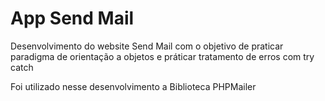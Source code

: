 # App Send Mail

Desenvolvimento do website Send Mail com o objetivo de praticar paradigma de orientação a objetos e práticar tratamento de erros com try catch

Foi utilizado nesse desenvolvimento a Biblioteca PHPMailer 
